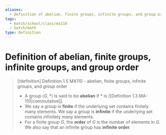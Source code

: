 ```yaml
---
aliases:
  - Definition of abelian, finite groups, infinite groups, and group order
tags:
  - batch/school/class/ma110
  - batch/math
type: Definition
---
```

# Definition of abelian, finite groups, infinite groups, and group order

> [!definition] Definition 1.5 MA110 - abelian, finite groups, infinite groups, and group order
> - A group $\langle G,*\rangle$ is said to be **abelian** if $*$ is [[Definition 1.3 MA-110|commutative]].
> - We say a group is **finite** if the underlying set contains finitely many elements. We say a group is **infinite** if the underlying set contains infinitely many elements.
> - For a finite group $G$, the **order** of $G$ is the number of elements in $G$. We also say that an infinite group has **infinite order**.
